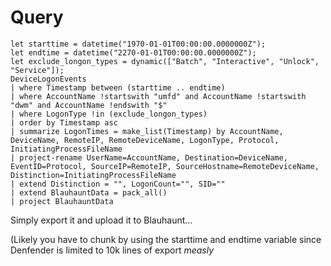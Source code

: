 # Query
    let starttime = datetime("1970-01-01T00:00:00.0000000Z");
    let endtime = datetime("2270-01-01T00:00:00.0000000Z");
    let exclude_longon_types = dynamic(["Batch", "Interactive", "Unlock", "Service"]);
    DeviceLogonEvents
    | where Timestamp between (starttime .. endtime) 
    | where AccountName !startswith "umfd" and AccountName !startswith "dwm" and AccountName !endswith "$"
    | where LogonType !in (exclude_longon_types)
    | order by Timestamp asc
    | summarize LogonTimes = make_list(Timestamp) by AccountName, DeviceName, RemoteIP, RemoteDeviceName, LogonType, Protocol, InitiatingProcessFileName
    | project-rename UserName=AccountName, Destination=DeviceName, EventID=Protocol, SourceIP=RemoteIP, SourceHostname=RemoteDeviceName, Distinction=InitiatingProcessFileName
    | extend Distinction = "", LogonCount="", SID=""
    | extend BlauhauntData = pack_all()
    | project BlauhauntData


Simply export it and upload it to Blauhaunt...

(Likely you have to chunk by using the starttime and endtime variable since Denfender is limited to 10k lines of export *measly*
